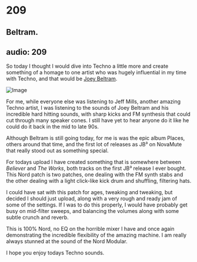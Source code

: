 # 209
## Beltram.
audio: 209
---
So today I thought I would dive into Techno a little more and create something of a homage to one artist who was hugely influential in my time with Techno, and that would be <a href="http://www.discogs.com/artist/JB%C2%B3" title="Joey Beltram" target="_blank">Joey Beltram</a>.

![Image](/assets/img/Snd-209.png)

For me, while everyone else was listening to Jeff Mills, another amazing Techno artist, I was listening to the sounds of Joey Beltram and his incredible hard hitting sounds, with sharp kicks and FM synthesis that could cut through many speaker cones. I still have yet to hear anyone do it like he could do it back in the mid to late 90s.

Although Beltram is still going today, for me is was the epic album Places, others around that time, and the first lot of releases as JB³ on NovaMute that really stood out as something special.

For todays upload I have created something that is somewhere between <i>Believer</i> and <i>The Works</i>, both tracks on the first JB³ release I ever bought. This Nord patch is two patches, one dealing with the FM synth stabs and the other dealing with a light click-like kick drum and shuffling, filtering hats.

I could have sat with this patch for ages, tweaking and tweaking, but decided I should just upload, along with a very rough and ready jam of some of the settings. If I was to do this properly, I would have probably get busy on mid-filter sweeps, and balancing the volumes along with some subtle crunch and reverb.

This is 100% Nord, no EQ on the horrible mixer I have and once again demonstrating the incredible flexibility of the amazing machine. I am really always stunned at the sound of the Nord Modular.

I hope you enjoy todays Techno sounds.